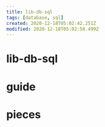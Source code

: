 ```yaml
---
title: lib-db-sql
tags: [database, sql]
created: 2020-12-18T05:02:42.251Z
modified: 2020-12-18T05:02:58.499Z
---
```


# lib-db-sql

# guide

# pieces
